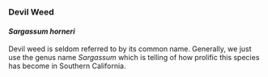 
### Devil Weed 
#### *Sargassum horneri*

Devil weed is seldom referred to by its common name. Generally, we just use the genus name *Sargassum* which is telling of how prolific this species has become in Southern California. 

